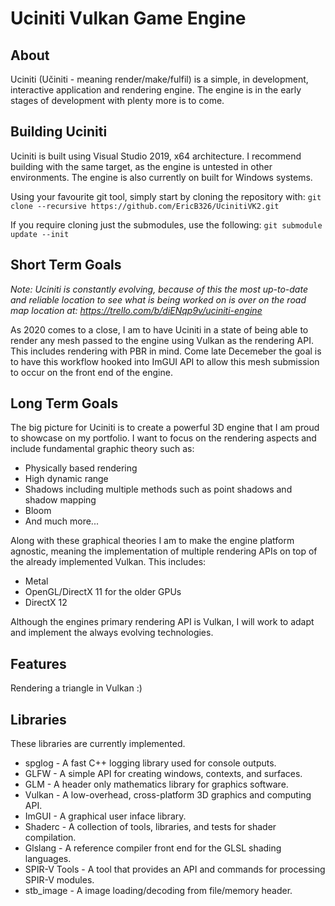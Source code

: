 # Uciniti Vulkan Game Engine

## About
Uciniti (Učiniti - meaning render/make/fulfil) is a simple, in development, interactive application and rendering engine. The engine is in the early stages of development with plenty more is to come.

## Building Uciniti
Uciniti is built using Visual Studio 2019, x64 architecture. I recommend building with the same target, as the engine is untested in other environments. The engine is also currently on built for Windows systems.

Using your favourite git tool, simply start by cloning the repository with: 
      `git clone --recursive https://github.com/EricB326/UcinitiVK2.git`
      
If you require cloning just the submodules, use the following: 
      `git submodule update --init`

## Short Term Goals
*Note: Uciniti is constantly evolving, because of this the most up-to-date and reliable location to see what is being worked on is over on the road map location at: https://trello.com/b/diENqp9v/uciniti-engine*

As 2020 comes to a close, I am to have Uciniti in a state of being able to render any mesh passed to the engine using Vulkan as the rendering API. This includes rendering with PBR in mind.
Come late Decemeber the goal is to have this workflow hooked into ImGUI API to allow this mesh submission to occur on the front end of the engine.

## Long Term Goals
The big picture for Uciniti is to create a powerful 3D engine that I am proud to showcase on my portfolio. I want to focus on the rendering aspects and include fundamental graphic theory such as:

- Physically based rendering
- High dynamic range
- Shadows including multiple methods such as point shadows and shadow mapping
- Bloom
- And much more...

Along with these graphical theories I am to make the engine platform agnostic, meaning the implementation of multiple rendering APIs on top of the already implemented Vulkan. This includes:

- Metal
- OpenGL/DirectX 11 for the older GPUs
- DirectX 12

Although the engines primary rendering API is Vulkan, I will work to adapt and implement the always evolving technologies.

## Features
Rendering a triangle in Vulkan :)

## Libraries
These libraries are currently implemented.
* spglog - A fast C++ logging library used for console outputs.
* GLFW - A simple API for creating windows, contexts, and surfaces.
* GLM - A header only mathematics library for graphics software.
* Vulkan - A low-overhead, cross-platform 3D graphics and computing API.
* ImGUI - A graphical user inface library.
* Shaderc - A collection of tools, libraries, and tests for shader compilation.
* Glslang - A reference compiler front end for the GLSL shading languages.
* SPIR-V Tools - A tool that provides an API and commands for processing SPIR-V modules.
* stb_image - A image loading/decoding from file/memory header.

